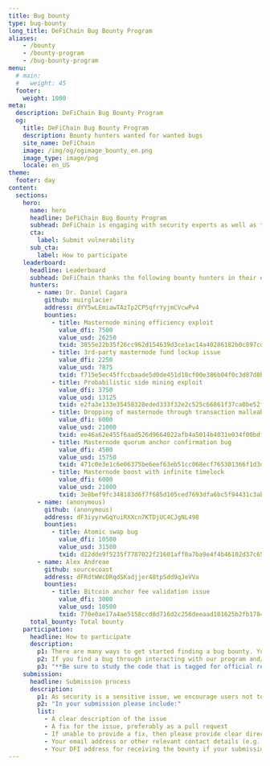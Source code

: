 ```yaml
---
title: Bug bounty
type: bug-bounty
long_title: DeFiChain Bug Bounty Program
aliases:
    - /bounty
    - /bounty-program
    - /bug-bounty-program
menu:
  # main:
  #   weight: 45
  footer:
    weight: 1000
meta:
  description: DeFiChain Bug Bounty Program
  og:
    title: DeFiChain Bug Bounty Program
    description: Bounty hunters wanted for wanted bugs
    site_name: DeFiChain
    image: /img/og/ogimage_bounty_en.png
    image_type: image/png
    locale: en_US
theme:
  footer: day
content:
  sections:
    hero:
      name: hero
      headline: DeFiChain Bug Bounty Program
      subhead: DeFiChain is engaging with security experts as well as the community to hunt down vulnerabilities. Our bounty program rewards up to USD 50,000.
      cta:
        label: Submit vulnerability
      sub_cta:
        label: How to participate
    leaderboard:
      headline: Leaderboard
      subhead: DeFiChain thanks the following bounty hunters in their efforts to keep DeFiChain secure.
      hunters:
        - name: Dr. Daniel Cagara
          github: muirglacier
          address: dYY5wLEmiawTAzTp2CP5qfrYyjmCVcwPv4
          bounties:
            - title: Masternode mining efficiency exploit
              value_dfi: 7500
              value_usd: 26250
              txid: 3855e22b35f26cc962d154639d3ce1ac14a40286182b0c897cd5dbe8c0b60503
            - title: 3rd-party masternode fund lockup issue
              value_dfi: 2250
              value_usd: 7875
              txid: f715e5ec45ffccbaade5d0de451d18cf00e386b04f0c3d87d8b7a80278e6b709
            - title: Probabilistic side mining exploit
              value_dfi: 3750
              value_usd: 13125
              txid: e2fa3e133e35458328eded333f32e2c525c66861f37ca0be52f5b7e092c96cde
            - title: Dropping of masternode through transaction malleability
              value_dfi: 6000
              value_usd: 21000
              txid: ee46a62e455f6aad526d9664022afb4a5014b4031e034f00bdf53dee3d5a6070
            - title: Masternode quorum anchor confirmation bug
              value_dfi: 4500
              value_usd: 15750
              txid: 471c0e3e1c6e06375be6eef63eb51cc068ecf765301366f1d3d82c7446b8c0e3
            - title: Masternode boost with infinite timelock
              value_dfi: 6000
              value_usd: 21000
              txid: 3e8bef9fc348183d6f7f685d105ced7693dfa6bc5f94431c3abba7d47271eb08
        - name: (anonymous)
          github: (anonymous)
          address: dF3iyyrwGqYuiRXXcn7KTDjUC4CJgNL498
          bounties:
            - title: Atomic swap bug
              value_dfi: 10500
              value_usd: 31500
              txid: d12dde9f5235f7787022f21601aff0a7ba9e4f4b46102d37c65a741be2fa867c
        - name: Alex Andreae
          github: sourcecoast
          address: dFRdtWWcDRqdSKadjjer48tpSdd9qJeVVa
          bounties:
            - title: Bitcoin anchor fee validation issue
              value_dfi: 3000
              value_usd: 10500
              txid: 770e0ae17a4ae5158ccd8d716d2c256deeaad101625b2fb1784b3f60317b84c3
      total_bounty: Total bounty
    participation:
      headline: How to participate
      description:
        p1: There are many ways to get started finding a bug bounty. You can start by connecting to the DeFiChain testnet by running `defid -testnet`. Alternatively, you could study our source code at [GitHub](https://github.com/defich/ain).
        p2: If you find a bug through interacting with our program and/or studying our source code, we can offer a bug bounty of up to _USD 50,000 worth of DFI_ provided that we find the bug significant, and you are able to provide useful info in regards to fixing or reproducing the issue.
        p3: "**Be sure to study the code that is tagged for official releases, not the master branch or other code that is still currently under development.**"
    submission:
      headline: Submission process
      description:
        p1: As security is a sensitive issue, we encourage users not to submit public issues regarding the security of the blockchain. We encourage using your own descretion, if you feel the issue is not something the public can easily exploit, then feel free to create an issue at the repo over at [GitHub](https://github.com/defich/ain). If the issue presents some critical exploit, then please email us instead at [security@defichain.com](mailto:security@defichain.com).
        p2: "In your submission please include:"
        list: 
          - A clear description of the issue
          - A fix for the issue, preferably as a pull request
          - If unable to provide a fix, then please provide clear directions on how to reproduce the issue
          - Your email address or other relevant contact details (e.g. Telegram ID)
          - Your DFI address for receiving the bounty if your submission is approved
---
```

